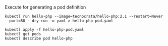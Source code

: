 #

Execute for generating a pod definition

```
kubectl run hello-php --image=tecnocrata/hello-php:2.1 --restart=Never --port=80 --dry-run -o yaml > hello-php-pod.yaml
```

```
kubectl apply -f hello-php-pod.yaml
kubectl get pods
kubectl describe pod hello-php
```
